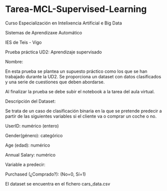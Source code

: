 # Tarea-MCL-Supervised-Learning



Curso Especialización en Intelixencia Artificial e Big Data

Sistemas de Aprendizaxe Automático

IES de Teis - Vigo

Prueba práctica UD2: Aprendizaje supervisado

Nombre:

En esta prueba se plantea un supuesto práctico como los que se han trabajado durante la UD2. Se proporciona un dataset con datos clasificados y una serie de cuestiones que deben abordarse.

Al finalizar la prueba se debe subir el notebook a la tarea del aula virtual.

Descripción del Dataset:

Se trata de un caso de clasificación binaria en la que se pretende predecir a partir de las siguientes variables si el cliente va o comprar un coche o no.

UserID: numérico (entero)

Gender(género): categórico

Age (edad): numérico

Annual Salary: numérico

Variable a predecir:

Purchased (¿Comprado?): (No=0, Sí=1)

El dataset se encuentra en el fichero cars_data.csv
